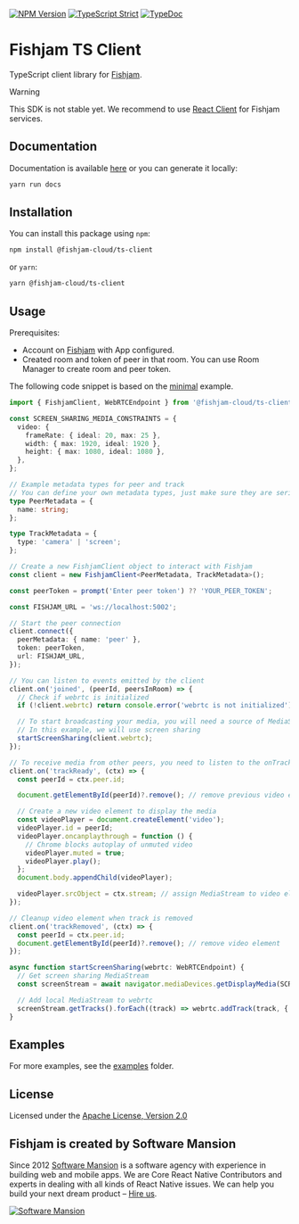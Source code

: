 [![NPM Version](https://img.shields.io/npm/v/@fishjam-cloud/ts-client)](https://www.npmjs.com/package/@fishjam-cloud/ts-client)
[![TypeScript Strict](https://badgen.net/badge/TS/Strict)](https://www.typescriptlang.org)
[![TypeDoc](https://img.shields.io/badge/TypeDoc-8A2BE2)](https://fishjam-cloud.github.io/web-client-sdk/modules/_fishjam_dev_ts_client.html)

# Fishjam TS Client

TypeScript client library for [Fishjam](https://fishjam.io).

> [!WARNING]  
> This SDK is not stable yet. We recommend to use
> [React Client](https://github.com/fishjam-cloud/web-client-sdk/tree/main/packages/react-client) for Fishjam services.

## Documentation

Documentation is available [here](https://fishjam-cloud.github.io/web-client-sdk/modules/_fishjam_dev_ts_client.html) or
you can generate it locally:

```bash
yarn run docs
```

## Installation

You can install this package using `npm`:

```bash
npm install @fishjam-cloud/ts-client
```

or `yarn`:

```bash
yarn @fishjam-cloud/ts-client
```

## Usage

Prerequisites:

- Account on [Fishjam](https://https://fishjam.io) with App configured.
- Created room and token of peer in that room. You can use Room Manager to create room and peer token.

The following code snippet is based on the
[minimal](https://github.com/fishjam-cloud/web-client-sdk/tree/main/examples/ts-client/minimal/) example.

```ts
import { FishjamClient, WebRTCEndpoint } from '@fishjam-cloud/ts-client';

const SCREEN_SHARING_MEDIA_CONSTRAINTS = {
  video: {
    frameRate: { ideal: 20, max: 25 },
    width: { max: 1920, ideal: 1920 },
    height: { max: 1080, ideal: 1080 },
  },
};

// Example metadata types for peer and track
// You can define your own metadata types, just make sure they are serializable
type PeerMetadata = {
  name: string;
};

type TrackMetadata = {
  type: 'camera' | 'screen';
};

// Create a new FishjamClient object to interact with Fishjam
const client = new FishjamClient<PeerMetadata, TrackMetadata>();

const peerToken = prompt('Enter peer token') ?? 'YOUR_PEER_TOKEN';

const FISHJAM_URL = 'ws://localhost:5002';

// Start the peer connection
client.connect({
  peerMetadata: { name: 'peer' },
  token: peerToken,
  url: FISHJAM_URL,
});

// You can listen to events emitted by the client
client.on('joined', (peerId, peersInRoom) => {
  // Check if webrtc is initialized
  if (!client.webrtc) return console.error('webrtc is not initialized');

  // To start broadcasting your media, you will need a source of MediaStream like a camera, microphone, or screen
  // In this example, we will use screen sharing
  startScreenSharing(client.webrtc);
});

// To receive media from other peers, you need to listen to the onTrackReady event
client.on('trackReady', (ctx) => {
  const peerId = ctx.peer.id;

  document.getElementById(peerId)?.remove(); // remove previous video element if it exists

  // Create a new video element to display the media
  const videoPlayer = document.createElement('video');
  videoPlayer.id = peerId;
  videoPlayer.oncanplaythrough = function () {
    // Chrome blocks autoplay of unmuted video
    videoPlayer.muted = true;
    videoPlayer.play();
  };
  document.body.appendChild(videoPlayer);

  videoPlayer.srcObject = ctx.stream; // assign MediaStream to video element
});

// Cleanup video element when track is removed
client.on('trackRemoved', (ctx) => {
  const peerId = ctx.peer.id;
  document.getElementById(peerId)?.remove(); // remove video element
});

async function startScreenSharing(webrtc: WebRTCEndpoint) {
  // Get screen sharing MediaStream
  const screenStream = await navigator.mediaDevices.getDisplayMedia(SCREEN_SHARING_MEDIA_CONSTRAINTS);

  // Add local MediaStream to webrtc
  screenStream.getTracks().forEach((track) => webrtc.addTrack(track, { type: 'screen' }));
}
```

## Examples

For more examples, see the [examples](https://github.com/fishjam-cloud/web-client-sdk/tree/main/examples/ts-client/)
folder.

## License

Licensed under the [Apache License, Version 2.0](LICENSE)

## Fishjam is created by Software Mansion

Since 2012 [Software Mansion](https://swmansion.com) is a software agency with experience in building web and mobile
apps. We are Core React Native Contributors and experts in dealing with all kinds of React Native issues. We can help
you build your next dream product –
[Hire us](https://swmansion.com/contact/projects?utm_source=fishjam&utm_medium=web-readme).

[![Software Mansion](https://logo.swmansion.com/logo?color=white&variant=desktop&width=200&tag=react-client)](https://swmansion.com/contact/projects?utm_source=fishjam&utm_medium=web-readme)
